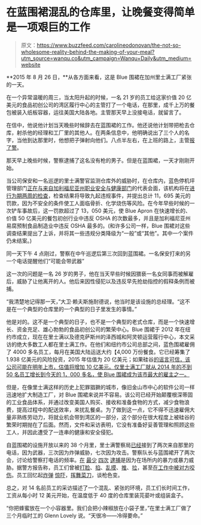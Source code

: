 # 在蓝围裙混乱的仓库里，让晚餐变得简单是一项艰巨的工作

> 原文：<https://www.buzzfeed.com/carolineodonovan/the-not-so-wholesome-reality-behind-the-making-of-your-meal?utm_source=wanqu.co&utm_campaign=Wanqu+Daily&utm_medium=website>

**2015 年 8 月 26 日，**从各方面来看，这是 Blue 围裙在加州里士满工厂紧张的一天。

在一个异常温暖的周三，当太阳升起的时候，一名 21 岁的员工给这家价值 20 亿美元的食品初创公司的湾区履行中心的主管打了一个电话，在那里，成千上万的餐包被装入纸板容器，运往美国大陆各地。主管那天早上没接电话，就留言了。

在信中，他说他计划当天晚些时候辞去在蓝围裙的工作。他还说他计划带把枪去仓库，射杀他的经理和工厂里的其他人。在两条信息中，他明确说出了三个人的名字，当他到达那里时，他想把子弹射向他们。八点半左右，在上班的路上，主管[报了警](https://www.documentcloud.org/documents/3111073-RPD-reports1.html#document/p27)。

那天早上晚些时候，警察逮捕了这名没有枪的男子。但是在蓝围裙，一天才刚刚开始。

当公司保安和一名巡逻的里士满警官监测仓库外的威胁时，在仓库内，蓝色停机坪管理部门[正在与来自加利福尼亚州](https://www.documentcloud.org/documents/3111357-August-OSHA-Inspection-1.html#document/p6)[职业安全与健康部门](https://www.documentcloud.org/documents/3111357-August-OSHA-Inspection-1.html#document/p6)的代表会面，该机构将在[进行为期两周的检查](https://www.documentcloud.org/documents/3111357-August-OSHA-Inspection-1.html#document/p6)，检查结果将导致九起违规事件，并提出总计 11，695 美元的罚款，因为不安全的条件使工人面临骨折、化学烧伤等风险。在今年早些时候的一次铲车事故后，这一罚款超过了 13，050 美元，使 Blue Apron 在快速增长的、价值 50 亿美元的餐包初创行业中违反 OSHA 的次数最多，并且是加利福尼亚州易腐预制食品制造业中违反 OSHA 最多的。(和许多公司一样，Blue 围裙对这些调查结果提出了上诉，并将其一些违规分类降级为“一般”或“其他”。其中一个案件仍未结案。)

同一天下午 4 点刚过，警察在中午巡逻后第三次回到蓝围裙。一名保安打来的另一个电话提醒他们“可能会带武器”

这一次的问题是一名 26 岁的男子，他在当天早些时候因猥亵一名女同事而被解雇后，威胁了让他离开的人。他后来因性侵犯以及违反早先抢劫指控的假释条例而被捕。

“我清楚地记得那一天，”大卫·赖夫斯施耐德说，他当时是该设施的总经理。“这不是在一个典型的仓库里的一个典型的日子里发生的事情。”

他是对的。这不是一个典型的日子，也不是一个典型的老式仓库，而是一个快速增长、资金充足、雄心勃勃的食品初创公司的繁荣中心。Blue 围裙于 2012 年在纽约市成立，现在在里士满以及德克萨斯州的泽西城和阿灵顿运营履行中心，本文采访的绝大多数工人都在里士满工作。在他们和纽约市公司总部之间，蓝色围裙雇佣了 4000 多名员工，每月在美国大陆运送大约【4,000 万份餐食。它已经筹集了 1.938 亿美元的风险投资，2015 年估值为 20 亿美元；如果硅谷[的谣言可信，该公司可能在明年上市，估值将增加 10 亿美元。仅里士满工厂就从 2014 年的不到 50 名员工增长到今天的 1，000 多名，使 Blue 围裙成为该市最大的雇主之一。](http://www.vanityfair.com/news/2016/06/blue-apron-reportedly-eyes-an-ipo-worth-billions)

但是，在像里士满这样的历史上犯罪猖獗的城市，像旧金山市中心的软件公司一样迅速地扩大制造工厂，对 Blue 围裙来说并不容易。该公司已经开始颠覆根深蒂固的工业食品体系，并通过改变美国人购买、接收和准备食物的方式，减少食物浪费，提高过程中的配送效率，来扰乱餐桌。为了做到这一点，它不得不迅速雇佣大量非熟练劳动力，将就业机会带到湾区的一部分，这个部分在很大程度上被硅谷的繁荣时期抛在了后面。然而，文件和采访表明，它没有准备好妥善管理和照顾这些工人，并因此遭受了一连串的健康和安全侵犯。

自蓝围裙的设施开放以来的 38 个月里，里士满警察局[已经](https://www.documentcloud.org/documents/3111061-3151-REGATTA-BLVD-2.html)接到了两次来自那里的电话，因为武器，三次因为炸弹威胁，七次因为攻击。警察队长与蓝围裙开了两次会，讨论给警察打电话的频率。[在](https://www.documentcloud.org/documents/3111073-RPD-reports1.html#document/p20) [最少](https://www.documentcloud.org/documents/3111073-RPD-reports1.html#document/p25) [四次](https://www.documentcloud.org/documents/3111073-RPD-reports1.html#document/p31) [逮捕](https://www.documentcloud.org/documents/3111073-RPD-reports1.html#document/p41)是因为在场所内的暴力或暴力威胁。据警方报告称，员工们曾被[打脸](https://www.documentcloud.org/documents/3111075-RPD-reports3.html#document/p1)、[掐](https://www.documentcloud.org/documents/3111073-RPD-reports1.html#document/p36)、[乱摸](https://www.documentcloud.org/documents/3111073-RPD-reports1.html#document/p23)、[推](https://www.documentcloud.org/documents/3111074-RPD-reports2.html#document/p28)、[拉](https://www.documentcloud.org/documents/3111074-RPD-reports2.html#document/p8)，甚至[在工作中被对方咬伤](https://www.documentcloud.org/documents/3111074-RPD-reports2.html#document/p17)。员工回忆起[炸弹](https://www.documentcloud.org/documents/3111073-RPD-reports1.html#document/p4) [惊吓](https://www.documentcloud.org/documents/3111074-RPD-reports2.html#document/p22)，[挥舞菜刀](https://www.documentcloud.org/documents/3111073-RPD-reports1.html#document/p1)，谈枪色变。

总之，对 14 名前员工的采访描述了一个混乱、紧张的环境，员工们长时间工作，工资从每小时 12 美元开始，在温度低于 40 度的仓库里装芫荽叶或组装盒子。

“你把蜂蜜放在一个小容器里。我们会把小辣椒放在小袋子里，”在里士满工厂做了三个月临时工的 Glenn Lovely 说。“天很冷——冷得要命。”